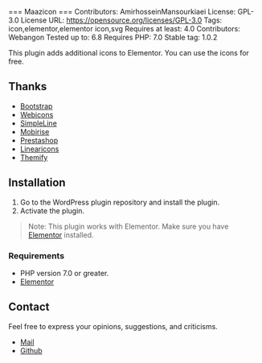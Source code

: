 === Maazicon ===
Contributors: AmirhosseinMansourkiaei
License: GPL-3.0
License URL: https://opensource.org/licenses/GPL-3.0
Tags: icon,elementor,elementor icon,svg
Requires at least: 4.0
Contributors: Webangon
Tested up to: 6.8
Requires PHP: 7.0
Stable tag: 1.0.2

This plugin adds additional icons to Elementor. You can use the icons for free.

## Thanks

- [Bootstrap](https://https://github.com/uiwjs/bootstrap-icons)
- [Webicons](https://github.com/amazingSurge/web-icons/)
- [SimpleLine](https://simplelineicons.github.io/)
- [Mobirise](https://mobiriseicons.com/)
- [Prestashop](https://github.com/PrestaShop/prestashop-icon-font)
- [Linearicons](https://linearicons.com)
- [Themify](http://themify.me/themify-icons)

## Installation

1. Go to the WordPress plugin repository and install the plugin.
2. Activate the plugin.

> Note: This plugin works with Elementor. Make sure you have [Elementor](https://wordpress.org/plugins/elementor/) installed.

### Requirements

* PHP version 7.0 or greater.
* [Elementor](https://wordpress.org/plugins/elementor/)

## Contact

Feel free to express your opinions, suggestions, and criticisms.

* [Mail](mailto:amirhossein.m.kiaei@gmail.com)
* [Github](https://github.com/Mansourkia)
